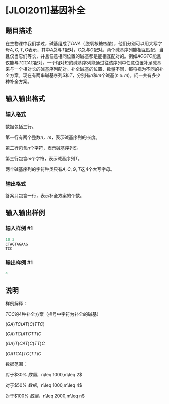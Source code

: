 # [JLOI2011]基因补全

## 题目描述

在生物课中我们学过，碱基组成了$DNA$（脱氧核糖核酸），他们分别可以用大写字母$A,C,T,G$表示，其中$A$总与$T$配对，$C$总与$G$配对。两个碱基序列能相互匹配，当且仅当它们等长，并且任意相同位置的碱基都是能相互配对的。例如$ACGTC$能且仅能与$TGCAG$配对。一个相对短的碱基序列能通过往该序列中任意位置补足碱基来与一个相对长的碱基序列配对。补全碱基的位置、数量不同，都将视为不同的补全方案。现在有两串碱基序列$S$和$T$，分别有$n$和$m$个碱基($n\geq m$)，问一共有多少种补全方案。

## 输入输出格式

### 输入格式

数据包括三行。

第一行有两个整数$n$，$m$，表示碱基序列的长度。

第二行包含$n$个字符，表示碱基序列$S$。

第三行包含$m$个字符，表示碱基序列$T$。

两个碱基序列的字符种类只有$A,C,G,T$这$4$个大写字母。

### 输出格式

答案只包含一行，表示补全方案的个数。

## 输入输出样例

### 输入样例 #1

```cpp
10 3
CTAGTAGAAG
TCC
```


### 输出样例 #1

```cpp
4
```


## 说明

样例解释：

$TCC$的$4$种补全方案（括号中字符为补全的碱基）

$(GA)TC(AT)C(TTC)$

$(GA)TC(ATCTT)C$

$(GA)T(CAT)C(TT)C$

$(GATCA)TC(TT)C$

数据范围：

对于$30\% $数据，$n\leq 1000,m\leq 2$

对于$50\% $数据，$n\leq 1000,m\leq 4$

对于$100\% $数据，$n\leq 2000,m\leq n$ 

